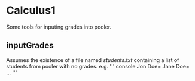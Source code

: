 # Calculus1
Some tools for inputing grades into pooler.

## inputGrades

Assumes the existence of a file named *students.txt* containing a list of students from pooler with no grades.
e.g.
 ''' console
 Jon Doe=
 Jane Doe=
 ...
 '''


